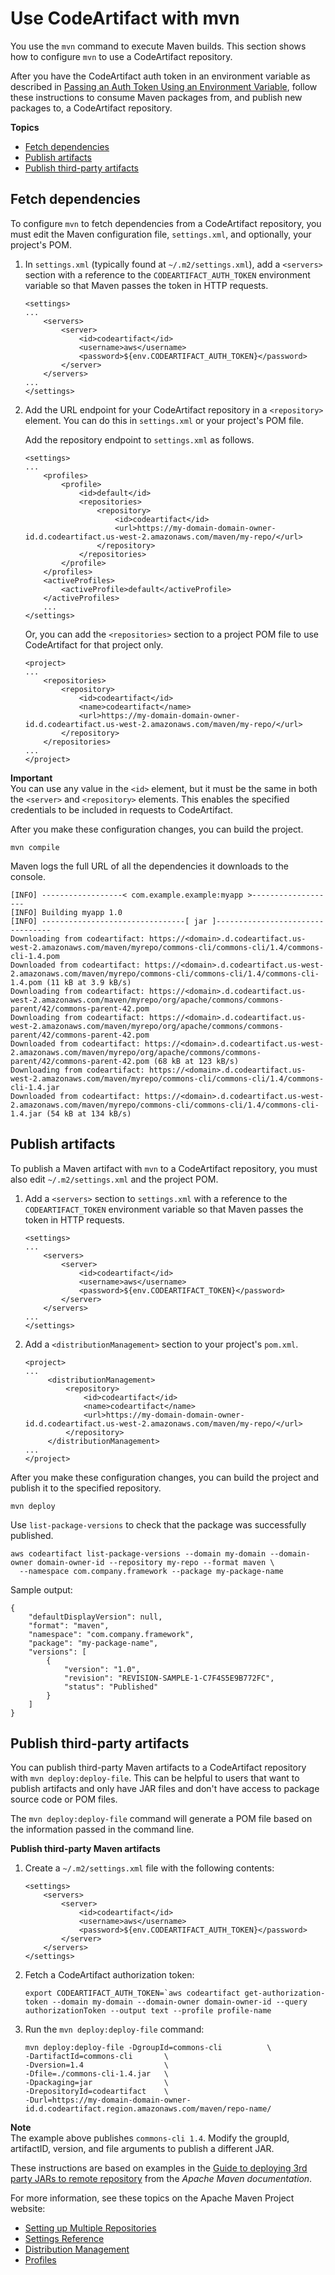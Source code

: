 # Use CodeArtifact with mvn<a name="maven-mvn"></a>

You use the `mvn` command to execute Maven builds\. This section shows how to configure `mvn` to use a CodeArtifact repository\.

After you have the CodeArtifact auth token in an environment variable as described in [Passing an Auth Token Using an Environment Variable](tokens-authentication.md#env-var), follow these instructions to consume Maven packages from, and publish new packages to, a CodeArtifact repository\.

**Topics**
+ [Fetch dependencies](#fetching-dependencies)
+ [Publish artifacts](#publishing-artifacts)
+ [Publish third\-party artifacts](#publishing-third-party-artifacts)

## Fetch dependencies<a name="fetching-dependencies"></a>

To configure `mvn` to fetch dependencies from a CodeArtifact repository, you must edit the Maven configuration file, `settings.xml`, and optionally, your project's POM\.

1. In `settings.xml` \(typically found at `~/.m2/settings.xml`\), add a `<servers>` section with a reference to the `CODEARTIFACT_AUTH_TOKEN` environment variable so that Maven passes the token in HTTP requests\.

   ```
   <settings>
   ...
       <servers>
           <server>
               <id>codeartifact</id>
               <username>aws</username>
               <password>${env.CODEARTIFACT_AUTH_TOKEN}</password>
           </server>
       </servers>
   ...
   </settings>
   ```

1. Add the URL endpoint for your CodeArtifact repository in a `<repository>` element\. You can do this in `settings.xml` or your project's POM file\.

   Add the repository endpoint to `settings.xml` as follows\.

   ```
   <settings>
   ...
       <profiles>
           <profile>
               <id>default</id>
               <repositories>
                   <repository>
                       <id>codeartifact</id>
                       <url>https://my-domain-domain-owner-id.d.codeartifact.us-west-2.amazonaws.com/maven/my-repo/</url>
                   </repository>
               </repositories>
           </profile>
       </profiles>
       <activeProfiles>
           <activeProfile>default</activeProfile>
       </activeProfiles>
       ...
   </settings>
   ```

   Or, you can add the `<repositories>` section to a project POM file to use CodeArtifact for that project only\.

   ```
   <project>
   ...
       <repositories>
           <repository>
               <id>codeartifact</id>
               <name>codeartifact</name>
               <url>https://my-domain-domain-owner-id.d.codeartifact.us-west-2.amazonaws.com/maven/my-repo/</url>
           </repository>
       </repositories>
   ...
   </project>
   ```

**Important**  
You can use any value in the `<id>` element, but it must be the same in both the `<server>` and `<repository>` elements\. This enables the specified credentials to be included in requests to CodeArtifact\.

After you make these configuration changes, you can build the project\.

```
mvn compile
```

Maven logs the full URL of all the dependencies it downloads to the console\.

```
[INFO] ------------------< com.example.example:myapp >-------------------
[INFO] Building myapp 1.0
[INFO] --------------------------------[ jar ]---------------------------------
Downloading from codeartifact: https://<domain>.d.codeartifact.us-west-2.amazonaws.com/maven/myrepo/commons-cli/commons-cli/1.4/commons-cli-1.4.pom
Downloaded from codeartifact: https://<domain>.d.codeartifact.us-west-2.amazonaws.com/maven/myrepo/commons-cli/commons-cli/1.4/commons-cli-1.4.pom (11 kB at 3.9 kB/s)
Downloading from codeartifact: https://<domain>.d.codeartifact.us-west-2.amazonaws.com/maven/myrepo/org/apache/commons/commons-parent/42/commons-parent-42.pom
Downloading from codeartifact: https://<domain>.d.codeartifact.us-west-2.amazonaws.com/maven/myrepo/org/apache/commons/commons-parent/42/commons-parent-42.pom
Downloaded from codeartifact: https://<domain>.d.codeartifact.us-west-2.amazonaws.com/maven/myrepo/org/apache/commons/commons-parent/42/commons-parent-42.pom (68 kB at 123 kB/s)
Downloading from codeartifact: https://<domain>.d.codeartifact.us-west-2.amazonaws.com/maven/myrepo/commons-cli/commons-cli/1.4/commons-cli-1.4.jar
Downloaded from codeartifact: https://<domain>.d.codeartifact.us-west-2.amazonaws.com/maven/myrepo/commons-cli/commons-cli/1.4/commons-cli-1.4.jar (54 kB at 134 kB/s)
```

## Publish artifacts<a name="publishing-artifacts"></a>

To publish a Maven artifact with `mvn` to a CodeArtifact repository, you must also edit `~/.m2/settings.xml` and the project POM\.

1. Add a `<servers>` section to `settings.xml` with a reference to the `CODEARTIFACT_TOKEN` environment variable so that Maven passes the token in HTTP requests\.

   ```
   <settings>
   ...
       <servers>
           <server>
               <id>codeartifact</id>
               <username>aws</username>
               <password>${env.CODEARTIFACT_TOKEN}</password>
           </server>
       </servers>
   ...
   </settings>
   ```

1. Add a `<distributionManagement>` section to your project's `pom.xml`\.

   ```
   <project>
   ...
        <distributionManagement>
            <repository>
                <id>codeartifact</id>
                <name>codeartifact</name>
                <url>https://my-domain-domain-owner-id.d.codeartifact.us-west-2.amazonaws.com/maven/my-repo/</url>
            </repository>
        </distributionManagement>
   ...
   </project>
   ```

After you make these configuration changes, you can build the project and publish it to the specified repository\.

```
mvn deploy
```

Use `list-package-versions` to check that the package was successfully published\.

```
aws codeartifact list-package-versions --domain my-domain --domain-owner domain-owner-id --repository my-repo --format maven \
  --namespace com.company.framework --package my-package-name
```

Sample output:

```
{
    "defaultDisplayVersion": null,
    "format": "maven",
    "namespace": "com.company.framework",
    "package": "my-package-name",
    "versions": [
        {
            "version": "1.0", 
            "revision": "REVISION-SAMPLE-1-C7F4S5E9B772FC",
            "status": "Published"
        }
    ]
}
```

## Publish third\-party artifacts<a name="publishing-third-party-artifacts"></a>

You can publish third\-party Maven artifacts to a CodeArtifact repository with `mvn deploy:deploy-file`\. This can be helpful to users that want to publish artifacts and only have JAR files and don't have access to package source code or POM files\.

The `mvn deploy:deploy-file` command will generate a POM file based on the information passed in the command line\.

**Publish third\-party Maven artifacts**

1. Create a `~/.m2/settings.xml` file with the following contents:

   ```
   <settings>
       <servers>
           <server>
               <id>codeartifact</id>
               <username>aws</username>
               <password>${env.CODEARTIFACT_AUTH_TOKEN}</password>
           </server>
       </servers>
   </settings>
   ```

1. Fetch a CodeArtifact authorization token:

   ```
   export CODEARTIFACT_AUTH_TOKEN=`aws codeartifact get-authorization-token --domain my-domain --domain-owner domain-owner-id --query authorizationToken --output text --profile profile-name
   ```

1. Run the `mvn deploy:deploy-file` command:

   ```
   mvn deploy:deploy-file -DgroupId=commons-cli          \
   -DartifactId=commons-cli       \
   -Dversion=1.4                  \
   -Dfile=./commons-cli-1.4.jar   \
   -Dpackaging=jar                \
   -DrepositoryId=codeartifact    \
   -Durl=https://my-domain-domain-owner-id.d.codeartifact.region.amazonaws.com/maven/repo-name/
   ```
**Note**  
The example above publishes `commons-cli 1.4`\. Modify the groupId, artifactID, version, and file arguments to publish a different JAR\.

These instructions are based on examples in the [Guide to deploying 3rd party JARs to remote repository](https://maven.apache.org/guides/mini/guide-3rd-party-jars-remote.html) from the *Apache Maven documentation*\. 

 For more information, see these topics on the Apache Maven Project website:
+  [Setting up Multiple Repositories](https://maven.apache.org/guides/mini/guide-multiple-repositories.html) 
+  [Settings Reference](https://maven.apache.org/settings.html) 
+  [Distribution Management](https://maven.apache.org/pom.html#Distribution_Management) 
+  [Profiles](https://maven.apache.org/pom.html#Profiles) 